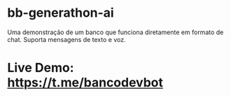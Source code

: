 # bb-generathon-ai
Uma demonstração de um banco que funciona diretamente em formato de chat. Suporta mensagens de texto e voz.

# Live Demo: https://t.me/bancodevbot


